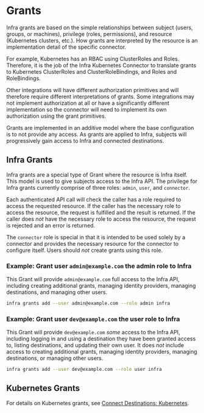 # Grants

Infra grants are based on the simple relationships between subject (users, groups, or machines), privilege (roles, permissions), and resource (Kubernetes clusters, etc.). How grants are interpreted by the resource is an implementation detail of the specific connector.

For example, Kubernetes has an RBAC using ClusterRoles and Roles. Therefore, it is the job of the Infra Kubernetes Connector to translate grants to Kubernetes ClusterRoles and ClusterRoleBindings, and Roles and RoleBindings.

Other integrations will have different authorization primitives and will therefore require different interpretations of grants. Some integrations may not implement authorization at all or have a significantly different implementation so the connector will need to implement its own authorization using the grant primitives.

Grants are implemented in an additive model where the base configuration is to not provide any access. As grants are applied to Infra, subjects will progressively gain access to Infra and connected destinations.

## Infra Grants

Infra grants are a special type of Grant where the resource is Infra itself. This model is used to give subjects access to the Infra API. The privilege for Infra grants currently comprise of three roles: `admin`, `user`, and `connector`.

Each authenticated API call will check the caller has a role required to access the requested resource. If the caller has the necessary role to access the resource, the request is fulfilled and the result is returned. If the caller does *not* have the necessary role to access the resource, the request is rejected and an error is returned.

The `connector` role is special in that it is intended to be used solely by a connector and provides the necessary resource for the connector to configure itself. Users should *not* create grants using this role.

### Example: Grant user `admin@example.com` the admin role to Infra

This Grant will provide `admin@example.com` full access to the Infra API, including creating additional grants, managing identity providers, managing destinations, and managing other users.

```bash
infra grants add --user admin@example.com --role admin infra
```

### Example: Grant user `dev@example.com` the user role to Infra

This Grant will provide `dev@example.com` *some* access to the Infra API, including logging in and using a destination they have been granted access to, listing destinations, and updating their own user. It does *not* include access to creating additional grants, managing identity providers, managing destinations, or managing other users.

```bash
infra grants add --user dev@example.com --role user infra
```

## Kubernetes Grants

For details on Kubernetes grants, see [Connect Destinations: Kubernetes](../Connectors/connect-destinations/connect-destinations-kubernetes.md#grants).

